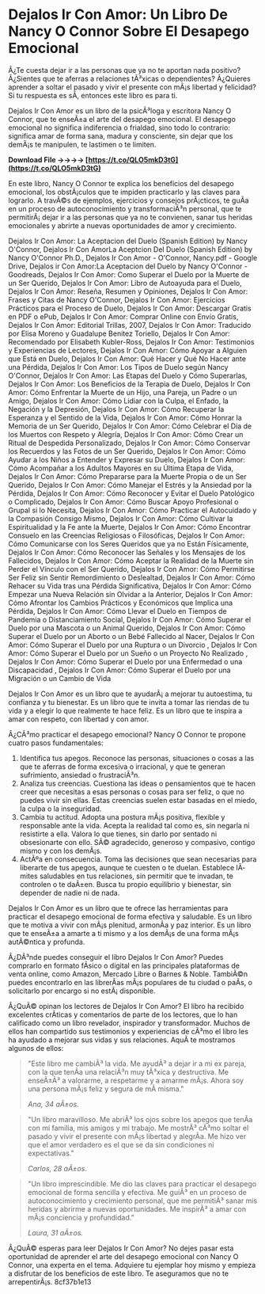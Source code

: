 # Dejalos Ir Con Amor: Un Libro De Nancy O Connor Sobre El Desapego Emocional
 
Â¿Te cuesta dejar ir a las personas que ya no te aportan nada positivo? Â¿Sientes que te aferras a relaciones tÃ³xicas o dependientes? Â¿Quieres aprender a soltar el pasado y vivir el presente con mÃ¡s libertad y felicidad? Si tu respuesta es sÃ­, entonces este libro es para ti.
 
Dejalos Ir Con Amor es un libro de la psicÃ³loga y escritora Nancy O Connor, que te enseÃ±a el arte del desapego emocional. El desapego emocional no significa indiferencia o frialdad, sino todo lo contrario: significa amar de forma sana, madura y consciente, sin dejar que los demÃ¡s te manipulen, te lastimen o te limiten.
 
**Download File ->->->-> [https://t.co/QLO5mkD3tG](https://t.co/QLO5mkD3tG)**


 
En este libro, Nancy O Connor te explica los beneficios del desapego emocional, los obstÃ¡culos que te impiden practicarlo y las claves para lograrlo. A travÃ©s de ejemplos, ejercicios y consejos prÃ¡cticos, te guÃ­a en un proceso de autoconocimiento y transformaciÃ³n personal, que te permitirÃ¡ dejar ir a las personas que ya no te convienen, sanar tus heridas emocionales y abrirte a nuevas oportunidades de amor y crecimiento.
 
Dejalos Ir Con Amor: La Aceptacion del Duelo (Spanish Edition) by Nancy O'Connor,  Dejalos Ir Con AmorLa Aceptcion Del Duelo (Spanish Edition) by Nancy O'Connor Ph.D.,  Dejalos Ir Con Amor - O'Connor, Nancy.pdf - Google Drive,  Dejalos ir Con Amor:La Aceptacion del Duelo by Nancy O'Connor - Goodreads,  Dejalos Ir Con Amor: Como Superar el Duelo por la Muerte de un Ser Querido,  Dejalos Ir Con Amor: Libro de Autoayuda para el Duelo,  Dejalos Ir Con Amor: Reseña, Resumen y Opiniones,  Dejalos Ir Con Amor: Frases y Citas de Nancy O'Connor,  Dejalos Ir Con Amor: Ejercicios Prácticos para el Proceso de Duelo,  Dejalos Ir Con Amor: Descargar Gratis en PDF o ePub,  Dejalos Ir Con Amor: Comprar Online con Envío Gratis,  Dejalos Ir Con Amor: Editorial Trillas, 2007,  Dejalos Ir Con Amor: Traducido por Elisa Moreno y Guadalupe Benitez Toriello,  Dejalos Ir Con Amor: Recomendado por Elisabeth Kubler-Ross,  Dejalos Ir Con Amor: Testimonios y Experiencias de Lectores,  Dejalos Ir Con Amor: Cómo Apoyar a Alguien que Está en Duelo,  Dejalos Ir Con Amor: Qué Hacer y Qué No Hacer ante una Pérdida,  Dejalos Ir Con Amor: Los Tipos de Duelo según Nancy O'Connor,  Dejalos Ir Con Amor: Las Etapas del Duelo y Cómo Superarlas,  Dejalos Ir Con Amor: Los Beneficios de la Terapia de Duelo,  Dejalos Ir Con Amor: Cómo Enfrentar la Muerte de un Hijo, una Pareja, un Padre o un Amigo,  Dejalos Ir Con Amor: Cómo Lidiar con la Culpa, el Enfado, la Negación y la Depresión,  Dejalos Ir Con Amor: Cómo Recuperar la Esperanza y el Sentido de la Vida,  Dejalos Ir Con Amor: Cómo Honrar la Memoria de un Ser Querido,  Dejalos Ir Con Amor: Cómo Celebrar el Día de los Muertos con Respeto y Alegría,  Dejalos Ir Con Amor: Cómo Crear un Ritual de Despedida Personalizado,  Dejalos Ir Con Amor: Cómo Conservar los Recuerdos y las Fotos de un Ser Querido,  Dejalos Ir Con Amor: Cómo Ayudar a los Niños a Entender y Expresar su Duelo,  Dejalos Ir Con Amor: Cómo Acompañar a los Adultos Mayores en su Última Etapa de Vida,  Dejalos Ir Con Amor: Cómo Prepararse para la Muerte Propia o de un Ser Querido,  Dejalos Ir Con Amor: Cómo Manejar el Estrés y la Ansiedad por la Pérdida,  Dejalos Ir Con Amor: Cómo Reconocer y Evitar el Duelo Patológico o Complicado,  Dejalos Ir Con Amor: Cómo Buscar Apoyo Profesional o Grupal si lo Necesita,  Dejalos Ir Con Amor: Cómo Practicar el Autocuidado y la Compasión Consigo Mismo,  Dejalos Ir Con Amor: Cómo Cultivar la Espiritualidad y la Fe ante la Muerte,  Dejalos Ir Con Amor: Cómo Encontrar Consuelo en las Creencias Religiosas o Filosóficas,  Dejalos Ir Con Amor: Cómo Comunicarse con los Seres Queridos que ya no Están Físicamente,  Dejalos Ir Con Amor: Cómo Reconocer las Señales y los Mensajes de los Fallecidos,  Dejalos Ir Con Amor: Cómo Aceptar la Realidad de la Muerte sin Perder el Vínculo con el Ser Querido,  Dejalos Ir Con Amor: Cómo Permitirse Ser Feliz sin Sentir Remordimiento o Deslealtad,  Dejalos Ir Con Amor: Cómo Rehacer su Vida tras una Pérdida Significativa,  Dejalos Ir Con Amor: Cómo Empezar una Nueva Relación sin Olvidar a la Anterior,  Dejalos Ir Con Amor: Cómo Afrontar los Cambios Prácticos y Económicos que Implica una Pérdida,  Dejalos Ir Con Amor: Cómo Llevar el Duelo en Tiempos de Pandemia o Distanciamiento Social,  Dejalos Ir Con Amor: Cómo Superar el Duelo por una Mascota o un Animal Querido,  Dejalos Ir Con Amor: Cómo Superar el Duelo por un Aborto o un Bebé Fallecido al Nacer,  Dejalos Ir Con Amor: Cómo Superar el Duelo por una Ruptura o un Divorcio ,  Dejalos Ir Con Amor: Cómo Superar el Duelo por un Sueño o un Proyecto No Realizado ,  Dejalos Ir Con Amor: Cómo Superar el Duelo por una Enfermedad o una Discapacidad ,  Dejalos Ir Con Amor: Cómo Superar el Duelo por una Migración o un Cambio de Vida
 
Dejalos Ir Con Amor es un libro que te ayudarÃ¡ a mejorar tu autoestima, tu confianza y tu bienestar. Es un libro que te invita a tomar las riendas de tu vida y a elegir lo que realmente te hace feliz. Es un libro que te inspira a amar con respeto, con libertad y con amor.
  
Â¿CÃ³mo practicar el desapego emocional? Nancy O Connor te propone cuatro pasos fundamentales:
 
1. Identifica tus apegos. Reconoce las personas, situaciones o cosas a las que te aferras de forma excesiva o irracional, y que te generan sufrimiento, ansiedad o frustraciÃ³n.
2. Analiza tus creencias. Cuestiona las ideas o pensamientos que te hacen creer que necesitas a esas personas o cosas para ser feliz, o que no puedes vivir sin ellas. Estas creencias suelen estar basadas en el miedo, la culpa o la inseguridad.
3. Cambia tu actitud. Adopta una postura mÃ¡s positiva, flexible y responsable ante la vida. Acepta la realidad tal como es, sin negarla ni resistirte a ella. Valora lo que tienes, sin darlo por sentado ni obsesionarte con ello. SÃ© agradecido, generoso y compasivo, contigo mismo y con los demÃ¡s.
4. ActÃºa en consecuencia. Toma las decisiones que sean necesarias para liberarte de tus apegos, aunque te cuesten o te duelan. Establece lÃ­mites saludables en tus relaciones, sin permitir que te invadan, te controlen o te daÃ±en. Busca tu propio equilibrio y bienestar, sin depender de nadie ni de nada.

Dejalos Ir Con Amor es un libro que te ofrece las herramientas para practicar el desapego emocional de forma efectiva y saludable. Es un libro que te motiva a vivir con mÃ¡s plenitud, armonÃ­a y paz interior. Es un libro que te enseÃ±a a amarte a ti mismo y a los demÃ¡s de una forma mÃ¡s autÃ©ntica y profunda.
  
Â¿DÃ³nde puedes conseguir el libro Dejalos Ir Con Amor? Puedes comprarlo en formato fÃ­sico o digital en las principales plataformas de venta online, como Amazon, Mercado Libre o Barnes & Noble. TambiÃ©n puedes encontrarlo en las librerÃ­as mÃ¡s populares de tu ciudad o paÃ­s, o solicitarlo por encargo si no estÃ¡ disponible.
 
Â¿QuÃ© opinan los lectores de Dejalos Ir Con Amor? El libro ha recibido excelentes crÃ­ticas y comentarios de parte de los lectores, que lo han calificado como un libro revelador, inspirador y transformador. Muchos de ellos han compartido sus testimonios y experiencias de cÃ³mo el libro les ha ayudado a mejorar sus vidas y sus relaciones. AquÃ­ te mostramos algunos de ellos:

> "Este libro me cambiÃ³ la vida. Me ayudÃ³ a dejar ir a mi ex pareja, con la que tenÃ­a una relaciÃ³n muy tÃ³xica y destructiva. Me enseÃ±Ã³ a valorarme, a respetarme y a amarme mÃ¡s. Ahora soy una persona mÃ¡s feliz y segura de mÃ­ misma."
> 
> <cite>Ana, 34 aÃ±os.</cite>

> "Un libro maravilloso. Me abriÃ³ los ojos sobre los apegos que tenÃ­a con mi familia, mis amigos y mi trabajo. Me mostrÃ³ cÃ³mo soltar el pasado y vivir el presente con mÃ¡s libertad y alegrÃ­a. Me hizo ver que el amor verdadero es el que se da sin condiciones ni expectativas."
> 
> <cite>Carlos, 28 aÃ±os.</cite>

> "Un libro imprescindible. Me dio las claves para practicar el desapego emocional de forma sencilla y efectiva. Me guiÃ³ en un proceso de autoconocimiento y crecimiento personal, que me permitiÃ³ sanar mis heridas y abrirme a nuevas oportunidades. Me inspirÃ³ a amar con mÃ¡s conciencia y profundidad."
> 
> <cite>Laura, 31 aÃ±os.</cite>

Â¿QuÃ© esperas para leer Dejalos Ir Con Amor? No dejes pasar esta oportunidad de aprender el arte del desapego emocional con Nancy O Connor, una experta en el tema. Adquiere tu ejemplar hoy mismo y empieza a disfrutar de los beneficios de este libro. Te aseguramos que no te arrepentirÃ¡s.
 8cf37b1e13
 
